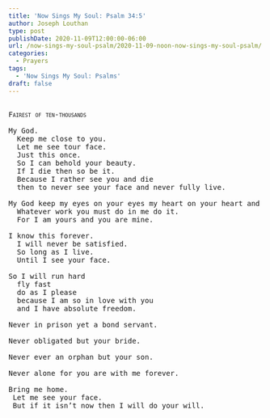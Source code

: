 ```yaml
---
title: 'Now Sings My Soul: Psalm 34:5'
author: Joseph Louthan
type: post
publishDate: 2020-11-09T12:00:00-06:00
url: /now-sings-my-soul-psalm/2020-11-09-noon-now-sings-my-soul-psalm/
categories:
  - Prayers
tags:
  - 'Now Sings My Soul: Psalms'
draft: false
---
```

<pre>
<div style="font-variant: small-caps;">
Fairest of ten-thousands
</div>
My God.
  Keep me close to you.
  Let me see tour face.
  Just this once.
  So I can behold your beauty.
  If I die then so be it.
  Because I rather see you and die
  then to never see your face and never fully live.

My God keep my eyes on your eyes my heart on your heart and my soul connected to yours.
  Whatever work you must do in me do it.
  For I am yours and you are mine.

I know this forever.
  I will never be satisfied.
  So long as I live.
  Until I see your face.

So I will run hard
  fly fast
  do as I please
  because I am so in love with you
  and I have absolute freedom.

Never in prison yet a bond servant.

Never obligated but your bride.

Never ever an orphan but your son.

Never alone for you are with me forever.

Bring me home.
 Let me see your face.
 But if it isn’t now then I will do your will.
</pre>
